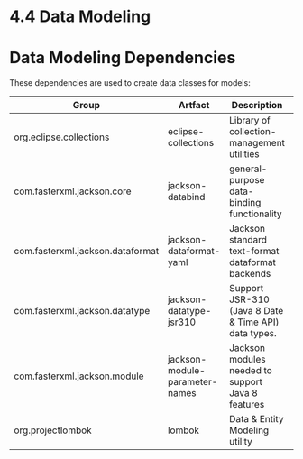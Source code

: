 # 4.4 Data Modeling

# Data Modeling Dependencies

These dependencies are used to create data classes for models:


| Group                                 | Artfact                  | Description                                |                                         |
|---------------------------------------|--------------------------|--------------------------------------------|-----------------------------------------|
| org.eclipse.collections               | eclipse-collections      | Library of collection-management utilities | https://github.com/eclipse/eclipse-collections/blob/master/docs/guide.md |
| com.fasterxml.jackson.core            | jackson-databind         | general-purpose data-binding functionality | https://github.com/FasterXML/jackson-databind |
| com.fasterxml.jackson.dataformat      | jackson-dataformat-yaml  | Jackson standard text-format dataformat backends | https://github.com/FasterXML/jackson-dataformats-text |
| com.fasterxml.jackson.datatype        | jackson-datatype-jsr310  | Support JSR-310 (Java 8 Date & Time API) data types.| https://jcp.org/aboutJava/communityprocess/pfd/jsr310/JSR-310-guide.html |
| com.fasterxml.jackson.module          | jackson-module-parameter-names | Jackson modules needed to support Java 8 features | https://github.com/FasterXML/jackson-modules-java8 |
| org.projectlombok                     | lombok                   | Data & Entity Modeling utility             | https://projectlombok.org/features/all  |

